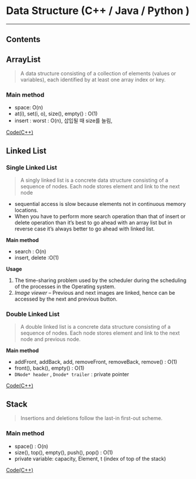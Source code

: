 # Data Structure (C++ / Java / Python )

------

## Contents





## ArrayList

>  A data structure consisting of a collection of elements (values or variables), each identified by at least one array index or key. 



### Main method

- space: O(n)
- at(i), set(i, o), size(), empty() :  O(1)
- insert : worst : O(n), 삽입될 때 size를 늘림, 

[Code(C++)](/ArrayList/ArrayList.cpp)

## Linked List 

### Single Linked List 

> A singly linked list is a concrete data structure consisting of a sequence of nodes. Each node stores element and link to the next node 

- sequential access is slow because elements not in continuous memory locations.
- When you have to perform more search operation than that of insert or delete operation than it’s best to go ahead with an array list but in reverse case it’s always better to go ahead with linked list.

**Main method**

- search : O(n)
- insert, delete :O(1)

**Usage**

1. The time-sharing problem used by the scheduler during the scheduling of the processes in the Operating system.
2. *Image viewer* – Previous and next images are linked, hence can be accessed by the next and previous button.



### Double Linked List

> A double linked list is a concrete data structure consisting of a sequence of nodes. Each node stores element and link to the next node and previous node.

**Main method** 

- addFront, addBack, add, removeFront, removeBack, remove() : O(1)
- front(), back(), empty() : O(1)
- `DNode* header` , `Dnode* trailer` : private pointer 

[Code(C++)](/DLinkedList/DLinkedList.cpp)



## Stack

> Insertions and deletions follow the last-in first-out scheme.

### Main method

- space() : O(n)
- size(), top(), empty(), push(), pop() : O(1)
- private variable: capacity, Element,  t (index of top of the stack)

[Code(C++)](/ArrayStack/ArrayStack.cpp)




